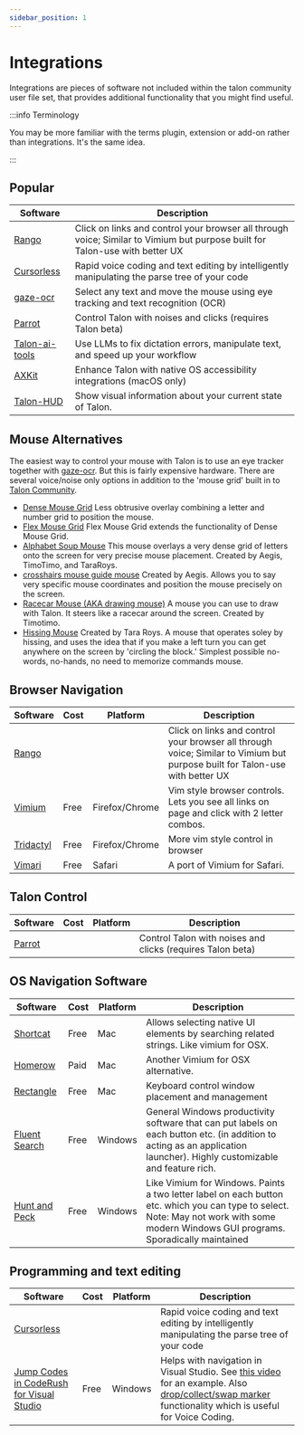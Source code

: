 ```yaml
---
sidebar_position: 1
---
```


# Integrations

Integrations are pieces of software not included within the talon community user file set, that provides
additional functionality that you might find useful.

:::info Terminology

You may be more familiar with the terms plugin, extension or add-on rather than integrations.
It's the same idea. 

:::

## Popular

| Software                                                     | Description                                                                                                                 |
| ------------------------------------------------------------ | --------------------------------------------------------------------------------------------------------------------------- |
| [Rango](https://github.com/david-tejada/rango)               | Click on links and control your browser all through voice; Similar to Vimium but purpose built for Talon-use with better UX |
| [Cursorless](https://www.cursorless.org/)                    | Rapid voice coding and text editing by intelligently manipulating the parse tree of your code                               |
| [gaze-ocr](https://github.com/wolfmanstout/talon-gaze-ocr)   | Select any text and move the mouse using eye tracking and text recognition (OCR)                                            |
| [Parrot](https://github.com/chaosparrot/parrot.py)           | Control Talon with noises and clicks (requires Talon beta)                                                                  |
| [Talon-ai-tools](https://github.com/c-loftus/talon-ai-tools) | Use LLMs to fix dictation errors, manipulate text, and speed up your workflow                                               |
| [AXKit](https://github.com/phillco/talon-axkit)              | Enhance Talon with native OS accessibility integrations (macOS only)                                                        |
| [Talon-HUD](https://github.com/chaosparrot/talon_hud)        | Show visual information about your current state of Talon.                                                                  |

## Mouse Alternatives

The easiest way to control your mouse with Talon is to use an eye tracker together with [gaze-ocr](https://github.com/wolfmanstout/talon-gaze-ocr). But this is fairly expensive hardware. There are several voice/noise only options in addition to the 'mouse grid' built in to [Talon Community](https://github.com/talonhub/community).

- [Dense Mouse Grid](https://github.com/tararoys/dense-mouse-grid/tree/dense_mouse_grid_2/dense_mouse_grid) Less obtrusive overlay combining a letter and number grid to position the mouse.
- [Flex Mouse Grid](https://github.com/brollin/flex-mouse-grid) Flex Mouse Grid extends the functionality of Dense Mouse Grid.
- [Alphabet Soup Mouse](https://github.com/tararoys/modified_full_mouse_grid) This mouse overlays a very dense grid of letters onto the screen for very precise mouse placement. Created by Aegis, TimoTimo, and TaraRoys.
- [crosshairs mouse guide mouse](https://github.com/tararoys/mouse_guide) Created by Aegis. Allows you to say very specific mouse coordinates and position the mouse precisely on the screen.
- [Racecar Mouse (AKA drawing mouse)](https://gist.github.com/timo/d3a8c871aca93aee4cd8b4fc57b15187) A mouse you can use to draw with Talon. It steers like a racecar around the screen. Created by Timotimo.
- [Hissing Mouse](https://gist.github.com/tararoys/cdabc3bab686abd8d9b585afd7c481da) Created by Tara Roys. A mouse that operates soley by hissing, and uses the idea that if you make a left turn you can get anywhere on the screen by 'circling the block.' Simplest possible no-words, no-hands, no need to memorize commands mouse.

## Browser Navigation

| Software                                                                   | Cost | Platform       | Description                                                                                |
| -------------------------------------------------------------------------- | ---- | -------------- | ------------------------------------------------------------------------------------------ |
| [Rango](https://github.com/david-tejada/rango)               | | | Click on links and control your browser all through voice; Similar to Vimium but purpose built for Talon-use with better UX |
| [Vimium](https://addons.mozilla.org/en-US/firefox/addon/vimium-ff/)        | Free | Firefox/Chrome | Vim style browser controls. Lets you see all links on page and click with 2 letter combos. |
| [Tridactyl](https://addons.mozilla.org/en-US/firefox/addon/tridactyl-vim/) | Free | Firefox/Chrome | More vim style control in browser                                                          |
| [Vimari](https://github.com/televator-apps/vimari)                         | Free | Safari         | A port of Vimium for Safari.                                                               |

## Talon Control

| Software                                                                   | Cost | Platform       | Description                                                                                |
| -------------------------------------------------------------------------- | ---- | -------------- | ------------------------------------------------------------------------------------------ |
| [Parrot](https://github.com/chaosparrot/parrot.py)      | |     | Control Talon with noises and clicks (requires Talon beta)                                                                  |

## OS Navigation Software

| Software                                                | Cost | Platform | Description                                                                                                                                                                            |
| ------------------------------------------------------- | ---- | -------- | -------------------------------------------------------------------------------------------------------------------------------------------------------------------------------------- |
| [Shortcat](https://shortcatapp.com/)                    | Free | Mac      | Allows selecting native UI elements by searching related strings. Like vimium for OSX.                                                                                                 |
| [Homerow](https://www.homerow.app)                      | Paid | Mac      | Another Vimium for OSX alternative.                                                                                                                                                    |
| [Rectangle](https://github.com/rxhanson/Rectangle)      | Free | Mac      | Keyboard control window placement and management                                                                                                                                       |
| [Fluent Search](https://fluentsearch.net/)              | Free | Windows  | General Windows productivity software that can put labels on each button etc. (in addition to acting as an application launcher). Highly customizable and feature rich.                |
| [Hunt and Peck](https://github.com/zsims/hunt-and-peck) | Free | Windows  | Like Vimium for Windows. Paints a two letter label on each button etc. which you can type to select. Note: May not work with some modern Windows GUI programs. Sporadically maintained |

## Programming and text editing

| Software                                                                                                                                                       | Cost | Platform | Description                                                                                                                                                                                                                                                                                         |
| -------------------------------------------------------------------------------------------------------------------------------------------------------------- | ---- | -------- | --------------------------------------------------------------------------------------------------------------------------------------------------------------------------------------------------------------------------------------------------------------------------------------------------- |
| [Cursorless](https://www.cursorless.org/)                    | | | Rapid voice coding and text editing by intelligently manipulating the parse tree of your code                               |
| [Jump Codes in CodeRush for Visual Studio](https://community.devexpress.com/blogs/markmiller/archive/2023/06/21/jump-codes-in-coderush-for-visual-studio.aspx) | Free | Windows  | Helps with navigation in Visual Studio. See [this video](https://www.youtube.com/watch?v=EVJOEQp9_cw) for an example. Also [drop/collect/swap marker](https://www.youtube.com/watch?v=_awmO-WZ_vw&list=PL8h4jt35t1wgawacCN9wmxq1EN36CNUGk&index=23) functionality which is useful for Voice Coding. |
